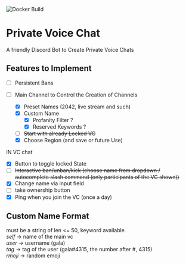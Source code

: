 ![Docker Build](https://img.shields.io/github/workflow/status/p0lygun/pvc/Docker%20Build?label=Docker%20Build&style=for-the-badge)
# Private Voice Chat
A friendly Discord Bot to Create Private Voice Chats

## Features to Implement
- [ ] Persistent Bans

- [ ] Main Channel to Control the Creation of Channels
  - [x] Preset Names (2042, live stream and such)
  - [x] Custom Name
    - [x] Profanity Filter ?
    - [x] Reserved Keywords ?
  - [ ] ~~Start with already Locked VC~~
  - [x] Choose Region (and save or future Use)

IN VC chat
- [x] Button to toggle locked State
- [ ] ~~Interactive ban/unban/kick (choose name from dropdown / autocomplete slash command (only participants of the VC shown))~~
- [x] Change name via input field
- [ ] take ownership button
- [x] Ping when you join the VC (once a day)

## Custom Name Format
must be a string of len <= 50, 
keyword available  
$self$ -> name of the main vc  
$user$ -> username (gala)  
$tag$ -> tag of the user (gala#4315, the number after #, 4315)  
$rmoji$ -> random emoji  
